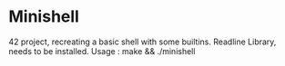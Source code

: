 # Minishell
42 project, recreating a basic shell with some builtins.
Readline Library, needs to be installed. 
Usage : make && ./minishell
